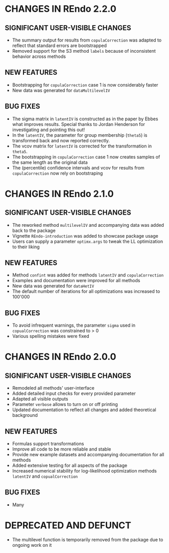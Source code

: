 # CHANGES IN REndo 2.2.0

## SIGNIFICANT USER-VISIBLE CHANGES
* The summary output for results from `copulaCorrection` was adapted to reflect that standard errors are bootstrapped
* Removed support for the S3 method `labels` because of inconsistent behavior across methods

## NEW FEATURES
* Bootstrapping for `copulaCorrection` case 1 is now considerably faster
* New data was generated for `dataMultilevelIV`

## BUG FIXES
* The sigma matrix in `latentIV` is constructed as in the paper by Ebbes what improves results. Special thanks to Jordan Henderson for investigating and pointing this out!
* In the `latentIV`, the parameter for group membership (`theta5`) is  transformed back and now reported correctly.
* The vcov matrix for `latentIV` is corrected for the transformation in `theta5`.
* The bootstrapping in `copulaCorrection` case 1 now creates samples of the same length as the original data
* The (percentile) confidence intervals and vcov for results from `copulaCorrection` now rely on bootstraping


# CHANGES IN REndo 2.1.0

## SIGNIFICANT USER-VISIBLE CHANGES
* The reworked method `multilevelIV` and accompanying data was added back to the package
* Vignette `REndo-introduction` was added to showcase package usage
* Users can supply a parameter `optimx.args` to tweak the LL optimization to their liking

## NEW FEATURES
* Method `confint` was added for methods `latentIV` and `copulaCorrection`
* Examples and documentation were improved for all methods
* New data was generated for `dataHetIV`
* The default number of iterations for all optimizations was increased to 100'000

## BUG FIXES
* To avoid infrequent warnings, the parameter `sigma` used in `copualCorrection` was constrained to > 0
* Various spelling mistakes were fixed



# CHANGES IN REndo 2.0.0

## SIGNIFICANT USER-VISIBLE CHANGES
* Remodeled all methods' user-interface
* Added detailed input checks for every provided parameter
* Adapted all visible outputs
* Parameter `verbose` allows to turn on or off printing
* Updated documentation to reflect all changes and added theoretical background

## NEW FEATURES
* Formulas support transformations
* Improve all code to be more reliable and stable
* Provide new example datasets and accompanying documentation for all methods
* Added extensive testing for all aspects of the package
* Increased numerical stability for log-likelihood optimization methods `latentIV` and `copualCorrection`

## BUG FIXES
* Many

# DEPRECATED AND DEFUNCT
* The multilevel function is temporarily removed from the package due to ongoing work on it
